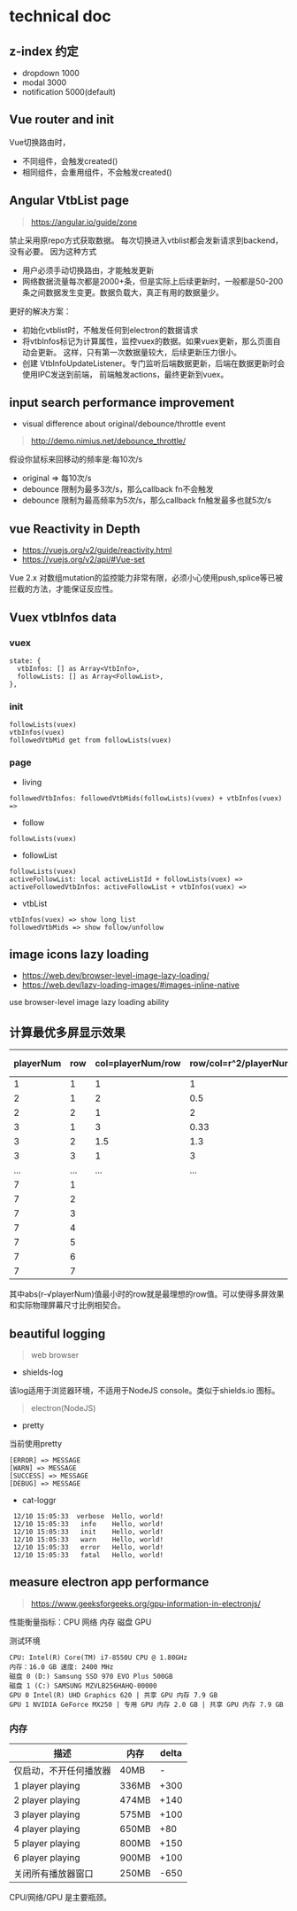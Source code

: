 # technical doc

##  z-index 约定
- dropdown 1000
- modal 3000
- notification 5000(default)

## Vue router and init
Vue切换路由时，
- 不同组件，会触发created()
- 相同组件，会重用组件，不会触发created()

## Angular VtbList page
> https://angular.io/guide/zone

禁止采用原repo方式获取数据。 每次切换进入vtblist都会发新请求到backend，没有必要。 因为这种方式
- 用户必须手动切换路由，才能触发更新
- 网络数据流量每次都是2000+条，但是实际上后续更新时，一般都是50-200条之间数据发生变更。数据负载大，真正有用的数据量少。

更好的解决方案：
- 初始化vtblist时，不触发任何到electron的数据请求
- 将vtbInfos标记为计算属性，监控vuex的数据。如果vuex更新，那么页面自动会更新。
这样，只有第一次数据量较大，后续更新压力很小。
- 创建 VtbInfoUpdateListener。专门监听后端数据更新，后端在数据更新时会使用IPC发送到前端，
前端触发actions，最终更新到vuex。

## input search performance improvement
- visual difference about original/debounce/throttle event
> http://demo.nimius.net/debounce_throttle/

假设你鼠标来回移动的频率是:每10次/s
- original => 每10次/s
- debounce 限制为最多3次/s，那么callback fn不会触发
- debounce 限制为最高频率为5次/s，那么callback fn触发最多也就5次/s

## vue Reactivity in Depth
- https://vuejs.org/v2/guide/reactivity.html
- https://vuejs.org/v2/api/#Vue-set

Vue 2.x 对数组mutation的监控能力非常有限，必须小心使用push,splice等已被拦截的方法，才能保证反应性。

## Vuex vtbInfos data
### vuex
```
state: {
  vtbInfos: [] as Array<VtbInfo>,
  followLists: [] as Array<FollowList>,
},
```
### init
```
followLists(vuex) 
vtbInfos(vuex)
followedVtbMid get from followLists(vuex)
```
### page 
- living
```
followedVtbInfos: followedVtbMids(followLists)(vuex) + vtbInfos(vuex) =>
```
- follow
```
followLists(vuex)
```
- followList  
```
followLists(vuex)
activeFollowList: local activeListId + followLists(vuex) =>
activeFollowedVtbInfos: activeFollowList + vtbInfos(vuex) =>
```   
- vtbList
```
vtbInfos(vuex) => show long list
followedVtbMids => show follow/unfollow
```

##  image icons lazy loading
- https://web.dev/browser-level-image-lazy-loading/
- https://web.dev/lazy-loading-images/#images-inline-native

use browser-level image lazy loading ability

## 计算最优多屏显示效果
|playerNum|row|col=playerNum/row|row/col=r^2/playerNum|√playerNum|abs(r-√playerNum) |
|---|---|---|---|---|---|
| 1| 1| 1| 1| 1|0(best) |
| 2| 1| 2| 0.5| 1.414|0.4x(best) |
| 2| 2| 1| 2| 1.414| 0.5x |
| 3| 1| 3| 0.33| 1.73|0.73|
| 3| 2| 1.5| 1.3| 1.73| 0.27(best)|
| 3| 3| 1| 3| 1.73|1.27|
| ...| ...| ...| ...| ...| ...|
|7 | 1|  |  | 2.65|1.65 |
|7 |2 |  |  | 2.65 | 0.65|
|7 | 3|  |  | 2.65 | 0.35(best)|
|7 | 4|  |  | 2.65 | 1.35|
|7 | 5|  |  | 2.65 | 2.35|
|7 | 6|  |  | 2.65 | 3.35|
|7 | 7|  |  | 2.65 | 4.35|

其中abs(r-√playerNum)值最小时的row就是最理想的row值。可以使得多屏效果和实际物理屏幕尺寸比例相契合。

## beautiful logging
> web browser
- shields-log

该log适用于浏览器环境，不适用于NodeJS console。类似于shields.io 图标。

> electron(NodeJS)
- pretty 

当前使用pretty
```
[ERROR] => MESSAGE
[WARN] => MESSAGE
[SUCCESS] => MESSAGE
[DEBUG] => MESSAGE
```
- cat-loggr
```
 12/10 15:05:33  verbose  Hello, world!
 12/10 15:05:33   info    Hello, world!
 12/10 15:05:33   init    Hello, world!
 12/10 15:05:33   warn    Hello, world!
 12/10 15:05:33   error   Hello, world!
 12/10 15:05:33   fatal   Hello, world!
```

## measure electron app performance
> https://www.geeksforgeeks.org/gpu-information-in-electronjs/

性能衡量指标：CPU 网络 内存 磁盘 GPU

测试环境
```
CPU: Intel(R) Core(TM) i7-8550U CPU @ 1.80GHz
内存：16.0 GB 速度: 2400 MHz
磁盘 0 (D:) Samsung SSD 970 EVO Plus 500GB
磁盘 1 (C:) SAMSUNG MZVLB256HAHQ-00000
GPU 0 Intel(R) UHD Graphics 620 | 共享 GPU 内存	7.9 GB
GPU 1 NVIDIA GeForce MX250 | 专用 GPU 内存 2.0 GB | 共享 GPU 内存 7.9 GB
```
### 内存
|描述|内存|delta|
|---|---|---|
|仅启动，不开任何播放器|40MB|-|
|1 player playing |336MB |+300|
|2 player playing |474MB |+140|
|3 player playing |575MB |+100|
|4 player playing |650MB| +80|
|5 player playing |800MB| +150|
|6 player playing |900MB| +100|
|关闭所有播放器窗口 |250MB| -650|

CPU/网络/GPU 是主要瓶颈。

